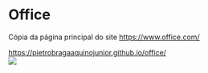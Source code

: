 # Office

Cópia da página principal do site <a target="_blank" href="https://www.office.com/">https://www.office.com/</a> <br/>

<a target="_blank" href="https://pietrobragaaquinojunior.github.io/office/">https://pietrobragaaquinojunior.github.io/office/</a> <br/>
<img src="https://github.com/pietroBragaAquinoJunior/office/assets/85259321/1f4e4ec3-f8d2-435b-808a-5d6b067c6dfb" /> <br/>

